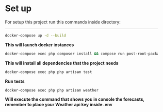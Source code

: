 # Set up

For setup this project run this commands inside directory:

---

```bash
docker-compose up -d --build
```

__This will launch docker instances__

```bash
docker-compose exec php composer install && compose run post-root-package-install
```

__This will install all dependencies that the project needs__

```bash
docker-compose exec php php artisan test
```

__Run tests__

```bash
docker-compose exec php php artisan weather
```

__Will execute the command that shows you in console the forecasts, remember to place your Weather api key inside .env__
